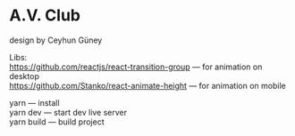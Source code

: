 # A.V. Club
design by Ceyhun Güney

Libs:  
https://github.com/reactjs/react-transition-group — for animation on desktop  
https://github.com/Stanko/react-animate-height — for animation on mobile

yarn — install  
yarn dev — start dev live server  
yarn build — build project  

